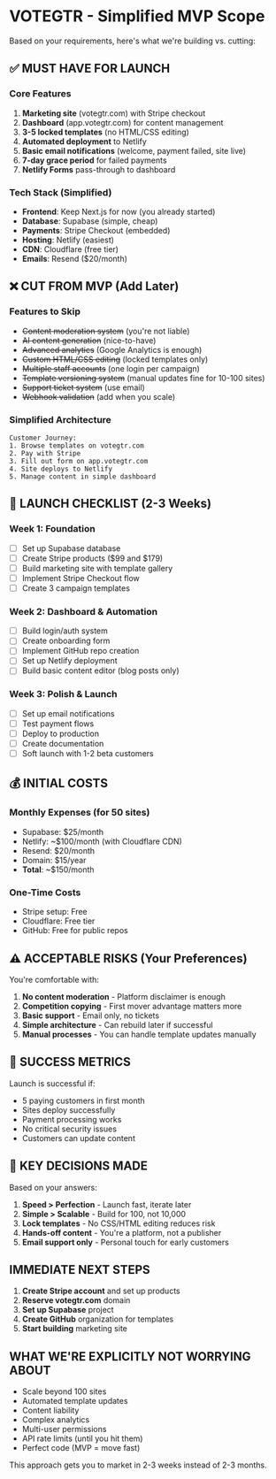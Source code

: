 # VOTEGTR - Simplified MVP Scope

Based on your requirements, here's what we're building vs. cutting:

## ✅ MUST HAVE FOR LAUNCH

### Core Features
1. **Marketing site** (votegtr.com) with Stripe checkout
2. **Dashboard** (app.votegtr.com) for content management
3. **3-5 locked templates** (no HTML/CSS editing)
4. **Automated deployment** to Netlify
5. **Basic email notifications** (welcome, payment failed, site live)
6. **7-day grace period** for failed payments
7. **Netlify Forms** pass-through to dashboard

### Tech Stack (Simplified)
- **Frontend**: Keep Next.js for now (you already started)
- **Database**: Supabase (simple, cheap)
- **Payments**: Stripe Checkout (embedded)
- **Hosting**: Netlify (easiest)
- **CDN**: Cloudflare (free tier)
- **Emails**: Resend ($20/month)

## ❌ CUT FROM MVP (Add Later)

### Features to Skip
- ~~Content moderation system~~ (you're not liable)
- ~~AI content generation~~ (nice-to-have)
- ~~Advanced analytics~~ (Google Analytics is enough)
- ~~Custom HTML/CSS editing~~ (locked templates only)
- ~~Multiple staff accounts~~ (one login per campaign)
- ~~Template versioning system~~ (manual updates fine for 10-100 sites)
- ~~Support ticket system~~ (use email)
- ~~Webhook validation~~ (add when you scale)

### Simplified Architecture
```
Customer Journey:
1. Browse templates on votegtr.com
2. Pay with Stripe
3. Fill out form on app.votegtr.com
4. Site deploys to Netlify
5. Manage content in simple dashboard
```

## 🚀 LAUNCH CHECKLIST (2-3 Weeks)

### Week 1: Foundation
- [ ] Set up Supabase database
- [ ] Create Stripe products ($99 and $179)
- [ ] Build marketing site with template gallery
- [ ] Implement Stripe Checkout flow
- [ ] Create 3 campaign templates

### Week 2: Dashboard & Automation
- [ ] Build login/auth system
- [ ] Create onboarding form
- [ ] Implement GitHub repo creation
- [ ] Set up Netlify deployment
- [ ] Build basic content editor (blog posts only)

### Week 3: Polish & Launch
- [ ] Set up email notifications
- [ ] Test payment flows
- [ ] Deploy to production
- [ ] Create documentation
- [ ] Soft launch with 1-2 beta customers

## 💰 INITIAL COSTS

### Monthly Expenses (for 50 sites)
- Supabase: $25/month
- Netlify: ~$100/month (with Cloudflare CDN)
- Resend: $20/month
- Domain: $15/year
- **Total**: ~$150/month

### One-Time Costs
- Stripe setup: Free
- Cloudflare: Free tier
- GitHub: Free for public repos

## ⚠️ ACCEPTABLE RISKS (Your Preferences)

You're comfortable with:
1. **No content moderation** - Platform disclaimer is enough
2. **Competition copying** - First mover advantage matters more
3. **Basic support** - Email only, no tickets
4. **Simple architecture** - Can rebuild later if successful
5. **Manual processes** - You can handle template updates manually

## 🎯 SUCCESS METRICS

Launch is successful if:
- 5 paying customers in first month
- Sites deploy successfully
- Payment processing works
- No critical security issues
- Customers can update content

## 🔑 KEY DECISIONS MADE

Based on your answers:
1. **Speed > Perfection** - Launch fast, iterate later
2. **Simple > Scalable** - Build for 100, not 10,000
3. **Lock templates** - No CSS/HTML editing reduces risk
4. **Hands-off content** - You're a platform, not a publisher
5. **Email support only** - Personal touch for early customers

## IMMEDIATE NEXT STEPS

1. **Create Stripe account** and set up products
2. **Reserve votegtr.com** domain
3. **Set up Supabase** project
4. **Create GitHub** organization for templates
5. **Start building** marketing site

## WHAT WE'RE EXPLICITLY NOT WORRYING ABOUT

- Scale beyond 100 sites
- Automated template updates
- Content liability
- Complex analytics
- Multi-user permissions
- API rate limits (until you hit them)
- Perfect code (MVP = move fast)

This approach gets you to market in 2-3 weeks instead of 2-3 months.